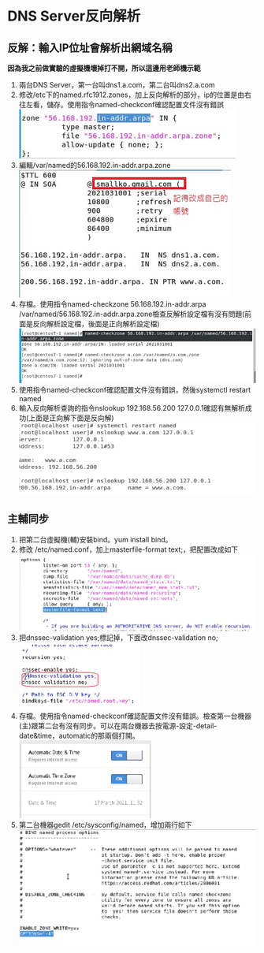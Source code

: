 # DNS Server反向解析

## 反解：輸入IP位址會解析出網域名稱

**因為我之前做實驗的虛擬機壞掉打不開，所以這邊用老師機示範**

1. 兩台DNS Server，第一台叫dns1.a.com，第二台叫dns2.a.com
2. 修改/etc下的named.rfc1912.zones，加上反向解析的部分，ip的位置是由右往左看，儲存。使用指令named-checkconf確認配置文件沒有錯誤     
![image](https://github.com/fairy042026/109-linux-/blob/main/0317%E4%B8%8A%E8%AA%B2%E5%85%A7%E5%AE%B9/photo_2021-03-17_10-06-03.jpg)  
3. 編輯/var/named的56.168.192.in-addr.arpa.zone  
![image](https://github.com/fairy042026/109-linux-/blob/main/0317%E4%B8%8A%E8%AA%B2%E5%85%A7%E5%AE%B9/photo_2021-03-17_10-07-062.jpg)  
4. 存檔。使用指令named-checkzone 56.168.192.in-addr.arpa /var/named/56.168.192.in-addr.arpa.zone檢查反解析設定檔有沒有問題(前面是反向解析設定檔，後面是正向解析設定檔)  
![image](https://github.com/fairy042026/109-linux-/blob/main/0317%E4%B8%8A%E8%AA%B2%E5%85%A7%E5%AE%B9/photo_2021-03-17_10-09-53.jpg)  
5. 使用指令named-checkconf確認配置文件沒有錯誤，然後systemctl restart named  
6. 輸入反向解析查詢的指令nslookup 192.168.56.200 127.0.0.1確認有無解析成功(上面是正向解下面是反向解)  
![image](https://github.com/fairy042026/109-linux-/blob/main/0317%E4%B8%8A%E8%AA%B2%E5%85%A7%E5%AE%B9/photo_2021-03-17_10-47-20.jpg)  


## 主輔同步
1. 把第二台虛擬機(輔)安裝bind。yum install bind。  
2. 修改 /etc/named.conf，加上masterfile-format text;，把配置改成如下  
![image](https://github.com/fairy042026/109-linux-/blob/main/0317%E4%B8%8A%E8%AA%B2%E5%85%A7%E5%AE%B9/%E6%93%B7%E5%8F%963.PNG)  
3. 把dnssec-validation yes;標記掉，下面改dnssec-validation no;  
![image](https://github.com/fairy042026/109-linux-/blob/main/0317%E4%B8%8A%E8%AA%B2%E5%85%A7%E5%AE%B9/%E6%93%B7%E5%8F%964.PNG)  
4. 存檔。使用指令named-checkconf確認配置文件沒有錯誤。檢查第一台機器(主)跟第二台有沒有同步。可以在兩台機器去按電源-設定-detail-date&time，automatic的那兩個打開。  
![image](https://github.com/fairy042026/109-linux-/blob/main/0317%E4%B8%8A%E8%AA%B2%E5%85%A7%E5%AE%B9/%E6%93%B7%E5%8F%965.PNG)  
5. 第二台機器gedit /etc/sysconfig/named，增加兩行如下  
![image](https://github.com/fairy042026/109-linux-/blob/main/0317%E4%B8%8A%E8%AA%B2%E5%85%A7%E5%AE%B9/%E6%93%B7%E5%8F%967.PNG)  

